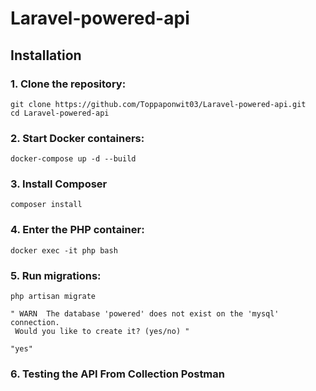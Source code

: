 
# Laravel-powered-api

## Installation

### 1. Clone the repository:
    git clone https://github.com/Toppaponwit03/Laravel-powered-api.git
    cd Laravel-powered-api
    

### 2. Start Docker containers:
    docker-compose up -d --build
    
### 3. Install Composer
    composer install

### 4. Enter the PHP container:
    docker exec -it php bash


### 5. Run migrations:
    php artisan migrate

    " WARN  The database 'powered' does not exist on the 'mysql' connection.
     Would you like to create it? (yes/no) "

    "yes"


### 6. Testing the API From Collection Postman



